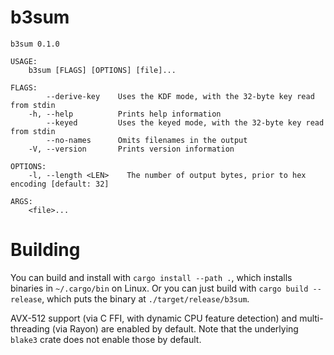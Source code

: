 # b3sum

```
b3sum 0.1.0

USAGE:
    b3sum [FLAGS] [OPTIONS] [file]...

FLAGS:
        --derive-key    Uses the KDF mode, with the 32-byte key read from stdin
    -h, --help          Prints help information
        --keyed         Uses the keyed mode, with the 32-byte key read from stdin
        --no-names      Omits filenames in the output
    -V, --version       Prints version information

OPTIONS:
    -l, --length <LEN>    The number of output bytes, prior to hex encoding [default: 32]

ARGS:
    <file>...
```

# Building

You can build and install with `cargo install --path .`, which installs
binaries in `~/.cargo/bin` on Linux. Or you can just build with `cargo
build --release`, which puts the binary at `./target/release/b3sum`.

AVX-512 support (via C FFI, with dynamic CPU feature detection) and
multi-threading (via Rayon) are enabled by default. Note that the
underlying `blake3` crate does not enable those by default.
